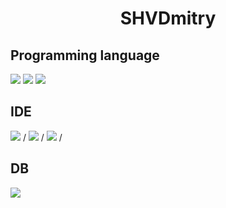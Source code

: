 <h1 align="center">SHVDmitry</h1>

## Programming language
<div>
<img src="https://img.shields.io/badge/C-00599C?style=for-the-badge&logo=c&logoColor=white"/>
<img src="https://img.shields.io/badge/C%2B%2B-00599C?style=for-the-badge&logo=c%2B%2B&logoColor=white"/>
<img src="https://img.shields.io/badge/Python-3776AB?style=for-the-badge&logo=python&logoColor=white"/>
</div>

## IDE
<img src="https://img.shields.io/badge/Visual_Studio-5C2D91?style=for-the-badge&logo=visual%20studio&logoColor=white"/> /
<img src="https://img.shields.io/badge/PyCharm-000000.svg?&style=for-the-badge&logo=PyCharm&logoColor=white"/> /
<img src="https://img.shields.io/badge/Colab-F9AB00?style=for-the-badge&logo=googlecolab&color=525252"/> /

## DB
<img src="https://img.shields.io/badge/PostgreSQL-316192?style=for-the-badge&logo=postgresql&logoColor=white"/>
